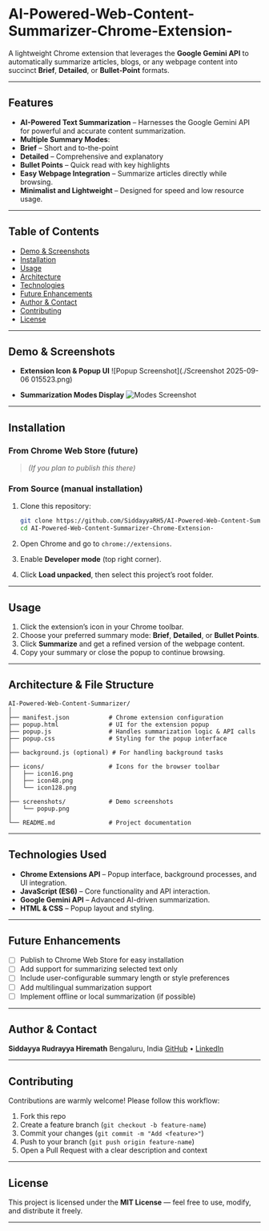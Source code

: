 # AI-Powered-Web-Content-Summarizer-Chrome-Extension-

A lightweight Chrome extension that leverages the **Google Gemini API** to automatically summarize articles, blogs, or any webpage content into succinct **Brief**, **Detailed**, or **Bullet-Point** formats.

---

## Features

* **AI-Powered Text Summarization** – Harnesses the Google Gemini API for powerful and accurate content summarization.
* **Multiple Summary Modes**:
* **Brief** – Short and to-the-point
* **Detailed** – Comprehensive and explanatory
* **Bullet Points** – Quick read with key highlights
* **Easy Webpage Integration** – Summarize articles directly while browsing.
* **Minimalist and Lightweight** – Designed for speed and low resource usage.

---

## Table of Contents

* [Demo & Screenshots](#demo--screenshots)
* [Installation](#installation)
* [Usage](#usage)
* [Architecture](#architecture)
* [Technologies](#technologies)
* [Future Enhancements](#future-enhancements)
* [Author & Contact](#author--contact)
* [Contributing](#contributing)
* [License](#license)

---

## Demo & Screenshots



* **Extension Icon & Popup UI**
  ![Popup Screenshot](./Screenshot 2025-09-06 015523.png)

* **Summarization Modes Display**
  ![Modes Screenshot]([./screenshots/modes.png](https://github.com/SiddayyaRH5/AI-Powered-Web-Content-Summarizer-Chrome-Extension-/blob/main/Screenshot%202025-09-06%20015523.png))

---

## Installation

### From Chrome Web Store (future)

> *(If you plan to publish this there)*

### From Source (manual installation)

1. Clone this repository:

   ```bash
   git clone https://github.com/SiddayyaRH5/AI-Powered-Web-Content-Summarizer-Chrome-Extension-.git
   cd AI-Powered-Web-Content-Summarizer-Chrome-Extension-
   ```

2. Open Chrome and go to `chrome://extensions`.

3. Enable **Developer mode** (top right corner).

4. Click **Load unpacked**, then select this project’s root folder.

---

## Usage

1. Click the extension’s icon in your Chrome toolbar.
2. Choose your preferred summary mode: **Brief**, **Detailed**, or **Bullet Points**.
3. Click **Summarize** and get a refined version of the webpage content.
4. Copy your summary or close the popup to continue browsing.

---

## Architecture & File Structure

```
AI-Powered-Web-Content-Summarizer/
│
├── manifest.json           # Chrome extension configuration
├── popup.html              # UI for the extension popup
├── popup.js                # Handles summarization logic & API calls
├── popup.css               # Styling for the popup interface
│
├── background.js (optional) # For handling background tasks
│
├── icons/                  # Icons for the browser toolbar
│   ├── icon16.png
│   ├── icon48.png
│   └── icon128.png
│
├── screenshots/            # Demo screenshots
│   └── popup.png
│
└── README.md               # Project documentation
```

---

## Technologies Used

* **Chrome Extensions API** – Popup interface, background processes, and UI integration.
* **JavaScript (ES6)** – Core functionality and API interaction.
* **Google Gemini API** – Advanced AI-driven summarization.
* **HTML & CSS** – Popup layout and styling.

---

## Future Enhancements

* [ ] Publish to Chrome Web Store for easy installation
* [ ] Add support for summarizing selected text only
* [ ] Include user-configurable summary length or style preferences
* [ ] Add multilingual summarization support
* [ ] Implement offline or local summarization (if possible)

---

## Author & Contact

**Siddayya Rudrayya Hiremath**
Bengaluru, India
[GitHub](https://github.com/SiddayyaRH5) • [LinkedIn]()

---

## Contributing

Contributions are warmly welcome! Please follow this workflow:

1. Fork this repo
2. Create a feature branch (`git checkout -b feature-name`)
3. Commit your changes (`git commit -m "Add <feature>"`)
4. Push to your branch (`git push origin feature-name`)
5. Open a Pull Request with a clear description and context

---

## License

This project is licensed under the **MIT License** — feel free to use, modify, and distribute it freely.

---

